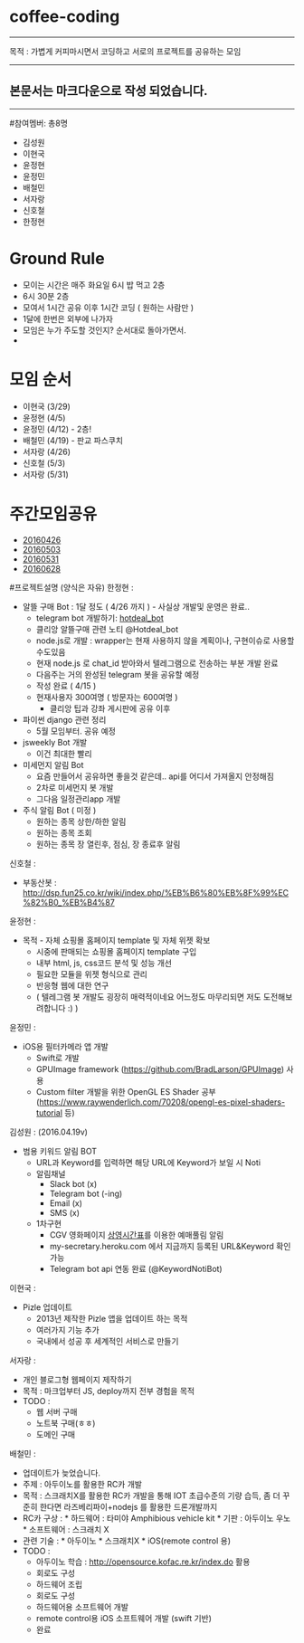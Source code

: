 # coffee-coding
---
목적 : 가볍게 커피마시면서 코딩하고 서로의 프로젝트를 공유하는 모임

---
 ## 본문서는 마크다운으로 작성 되었습니다.
---


#참여멤버: 총8명
- 김성원
- 이현국
- 윤정현
- 윤정민
- 배철민
- 서자랑
- 신호철
- 한정현

# Ground Rule
* 모이는 시간은 매주 화요일 6시 밥 먹고 2층
* 6시 30분 2층
* 모여서 1시간 공유 이후 1시간 코딩 ( 원하는 사람만  )
* 1달에 한번은 외부에 나가자
* 모임은 누가 주도할 것인지? 순서대로 돌아가면서.
*

# 모임 순서
* 이현국 (3/29)
* 윤정현 (4/5)
* 윤정민 (4/12) - 2층!
* 배철민 (4/19) - 판교 파스쿠치
* 서자랑 (4/26)
* 신호철 (5/3)
* 서자랑 (5/31)

# 주간모임공유
* [20160426](https://github.com/kazikai/coffee-coding/blob/master/weekly/2016.04.26.md)
* [20160503](https://github.com/kazikai/coffee-coding/blob/master/weekly/2016.05.03.md)
* [20160531](https://github.com/kazikai/coffee-coding/blob/master/weekly/2016.05.31.md)
* [20160628](https://github.com/kazikai/coffee-coding/blob/master/weekly/2016.06.28.md)

#프로젝트설명 (양식은 자유)
한정현 :
* 알뜰 구매 Bot : 1달 정도 ( 4/26 까지 ) - 사실상 개발및 운영은 완료..
  * telegram bot 개발하기: [hotdeal_bot](https://github.com/kazikai/coffee-coding/blob/master/hotdeal_bot.md)
  * 클리앙 알뜰구매 관련 노티 @Hotdeal_bot
  * node.js로 개발 : wrapper는 현재 사용하지 않을 계획이나, 구현이슈로 사용할 수도있음
  * 현재 node.js 로 chat_id 받아와서 텔레그램으로 전송하는 부분 개발 완료
  * 다음주는 거의 완성된 telegram 봇을 공유할 예정
  * 작성 완료 ( 4/15 )
  * 현재사용자 300여명 ( 방문자는 600여명 )
    * 클리앙 팁과 강좌 게시판에 공유 이후
* 파이썬 django 관련 정리
  * 5월 모임부터. 공유 예정
* jsweekly Bot 개발
  * 이건 최대한 빨리
* 미세먼지 알림 Bot
  * 요즘 만들어서 공유하면 좋을것 같은데.. api를 어디서 가져올지 안정해짐
  * 2차로 미세먼지 봇 개발
  * 그다음 일정관리app  개발
* 주식 알림 Bot ( 미정 )
  * 원하는 종목 상한/하한 알림
  * 원하는 종목 조회
  * 원하는 종목 장 열린후, 점심, 장 종료후 알림



신호철 :
* 부동산봇 : http://dsp.fun25.co.kr/wiki/index.php/%EB%B6%80%EB%8F%99%EC%82%B0_%EB%B4%87

윤정현 :
* 목적 - 자체 쇼핑몰 홈페이지 template 및 자체 위젯 확보
  * 시중에 판매되는 쇼핑몰 홈페이지 template 구입
  * 내부 html, js, css코드 분석 및 성능 개선
  * 필요한 모듈을 위젯 형식으로 관리
  * 반응형 웹에 대한 연구
  * ( 텔레그램 봇 개발도 굉장히 매력적이네요 어느정도 마무리되면 저도 도전해보려합니다 :) )


윤정민 :
* iOS용 필터카메라 앱 개발
  * Swift로 개발
  * GPUImage framework (https://github.com/BradLarson/GPUImage) 사용
  * Custom filter 개발을 위한 OpenGL ES Shader 공부 (https://www.raywenderlich.com/70208/opengl-es-pixel-shaders-tutorial 등)


김성원 : (2016.04.19v)
* 범용 키워드 알림 BOT
  * URL과 Keyword를 입력하면 해당 URL에 Keyword가 보일 시 Noti
  * 알림채널
    * Slack bot (x)
    * Telegram bot (-ing)
    * Email (x)
    * SMS (x)
  * 1차구현
    * CGV 영화페이지 [상영시간표](http://www.cgv.co.kr/reserve/show-times/?areacode=01&theaterCode=0074&date=20160402)를 이용한 예매풀림 알림
    * my-secretary.heroku.com 에서 지금까지 등록된 URL&Keyword 확인 가능
    * Telegram bot api 연동 완료 (@KeywordNotiBot)

이현국 :
* Pizle 업데이트
  * 2013년 제작한 Pizle 앱을 업데이트 하는 목적
  * 여러가지 기능 추가
  * 국내에서 성공 후 세계적인 서비스로 만들기

서자랑 :
* 개인 블로그형 웹페이지 제작하기
* 목적 : 마크업부터 JS, deploy까지 전부 경험을 목적
* TODO :
  * 웹 서버 구매
  * 노트북 구매(ㅎㅎ)
  * 도메인 구매

배철민 :
* 업데이트가 늦었습니다.
* 주제 : 아두이노를 활용한 RC카 개발
* 목적 : 스크래치X를 활용한 RC카 개발을 통해 IOT 초급수준의 기량 습득, 좀 더 꾸준히 한다면 라즈베리파이+nodejs 를 활용한 드론개발까지
* RC카 구상 :
      * 하드웨어 : 타미야 Amphibious vehicle kit
      * 기판 : 아두이노 우노
      * 소프트웨어 : 스크래치 X
* 관련 기술 :
      * 아두이노
      * 스크래치X
      * iOS(remote control 용)
* TODO :
  * 아두이노 학습 : http://opensource.kofac.re.kr/index.do 활용
  * 회로도 구성
  * 하드웨어 조립
  * 회로도 구성
  * 하드웨어용 소프트웨어 개발
  * remote control용 iOS 소프트웨어 개발 (swift 기반)
  * 완료
